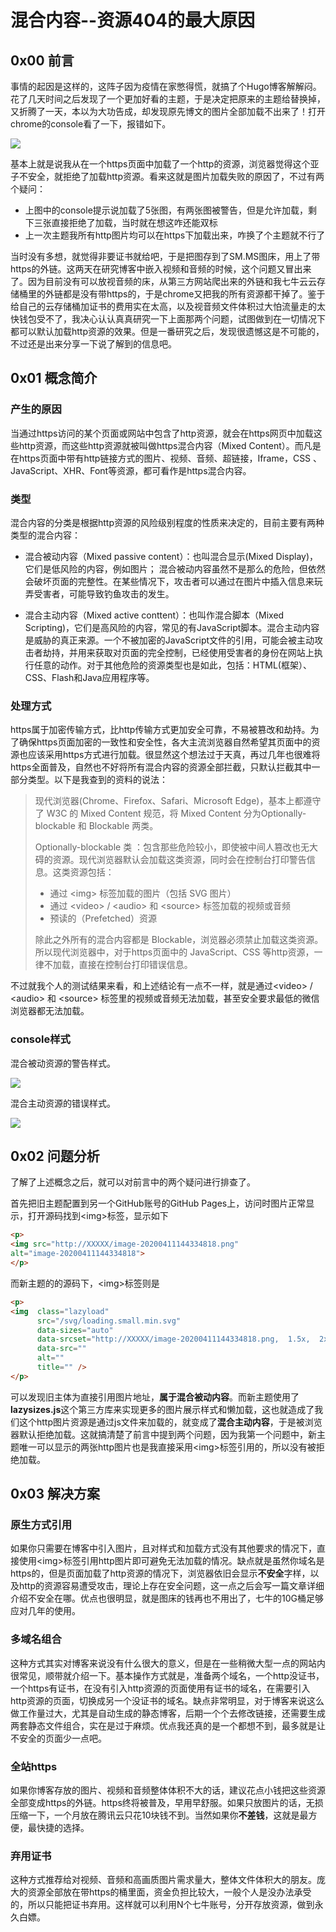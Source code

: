 # 混合内容--资源404的最大原因


## 0x00 前言

事情的起因是这样的，这阵子因为疫情在家憋得慌，就搞了个Hugo博客解解闷。花了几天时间之后发现了一个更加好看的主题，于是决定把原来的主题给替换掉，又折腾了一天，本以为大功告成，却发现原先博文的图片全部加载不出来了！打开chrome的console看了一下，报错如下。

![](https://ptbuff-1301738307.cos.ap-guangzhou.myqcloud.com/2020-04-03-混合内容-1.jpg)

基本上就是说我从在一个https页面中加载了一个http的资源，浏览器觉得这个亚子不安全，就拒绝了加载http资源。看来这就是图片加载失败的原因了，不过有两个疑问：

+ 上图中的console提示说加载了5张图，有两张图被警告，但是允许加载，剩下三张直接拒绝了加载，当时就在想这咋还能双标
+ 上一次主题我所有http图片均可以在https下加载出来，咋换了个主题就不行了

当时没有多想，就觉得非要证书就给吧，于是把图存到了SM.MS图床，用上了带https的外链。这两天在研究博客中嵌入视频和音频的时候，这个问题又冒出来了。因为目前没有可以放视音频的床，从第三方网站爬出来的外链和我七牛云云存储桶里的外链都是没有带https的，于是chrome又把我的所有资源都干掉了。鉴于给自己的云存储桶加证书的费用实在太高，以及视音频文件体积过大怕流量走的太快钱包受不了，我决心认认真真研究一下上面那两个问题，试图做到在一切情况下都可以默认加载http资源的效果。但是一番研究之后，发现很遗憾这是不可能的，不过还是出来分享一下说了解到的信息吧。

## 0x01 概念简介

### 产生的原因

当通过https访问的某个页面或网站中包含了http资源，就会在https网页中加载这些http资源，而这些http资源就被叫做https混合内容（Mixed Content）。而凡是在https页面中带有http链接方式的图片、视频、音频、超链接，Iframe，CSS 、JavaScript、XHR、Font等资源，都可看作是https混合内容。

### 类型

混合内容的分类是根据http资源的风险级别程度的性质来决定的，目前主要有两种类型的混合内容：

+ 混合被动内容（Mixed passive content）：也叫混合显示(Mixed Display)，它们是低风险的内容，例如图片； 混合被动内容虽然不是那么的危险，但依然会破坏页面的完整性。在某些情况下，攻击者可以通过在图片中插入信息来玩弄受害者，可能导致钓鱼攻击的发生。

+ 混合主动内容（Mixed active conttent）：也叫作混合脚本（Mixed Scripting)，它们是高风险的内容，常见的有JavaScript脚本。混合主动内容是威胁的真正来源。一个不被加密的JavaScript文件的引用，可能会被主动攻击者劫持，并用来获取对页面的完全控制，已经使用受害者的身份在网站上执行任意的动作。对于其他危险的资源类型也是如此，包括：HTML(框架）、CSS、Flash和Java应用程序等。

### 处理方式

https属于加密传输方式，比http传输方式更加安全可靠，不易被篡改和劫持。为了确保https页面加密的一致性和安全性，各大主流浏览器自然希望其页面中的资源也应该采用https方式进行加载。很显然这个想法过于天真，再过几年也很难将https全面普及，自然也不好将所有混合内容的资源全部拦截，只默认拦截其中一部分类型。以下是我查到的资料的说法：

>现代浏览器(Chrome、Firefox、Safari、Microsoft Edge)，基本上都遵守了 W3C 的 Mixed Content 规范，将 Mixed Content 分为Optionally-blockable 和 Blockable 两类。
>
>Optionally-blockable 类 ：包含那些危险较小，即使被中间人篡改也无大碍的资源。现代浏览器默认会加载这类资源，同时会在控制台打印警告信息。这类资源包括：
>
>+ 通过 &lt;img&gt; 标签加载的图片（包括 SVG 图片）
>+ 通过 &lt;video&gt; / &lt;audio&gt; 和 &lt;source&gt; 标签加载的视频或音频
>+ 预读的（Prefetched）资源
>
>除此之外所有的混合内容都是 Blockable，浏览器必须禁止加载这类资源。所以现代浏览器中，对于https页面中的 JavaScript、CSS 等http资源，一律不加载，直接在控制台打印错误信息。

不过就我个人的测试结果来看，和上述结论有一点不一样，就是通过&lt;video&gt; / &lt;audio&gt; 和 &lt;source&gt; 标签里的视频或音频无法加载，甚至安全要求最低的微信浏览器都无法加载。

### console样式

混合被动资源的警告样式。

![](https://ptbuff-1301738307.cos.ap-guangzhou.myqcloud.com/2020-04-03-混合内容-2.jpg)

混合主动资源的错误样式。

![](https://ptbuff-1301738307.cos.ap-guangzhou.myqcloud.com/2020-04-03-混合内容-3.jpg)

## 0x02 问题分析

了解了上述概念之后，就可以对前言中的两个疑问进行排查了。

首先把旧主题配置到另一个GitHub账号的GitHub Pages上，访问时图片正常显示，打开源码找到&lt;img&gt;标签，显示如下

```html
<p>
<img src="http://XXXXX/image-20200411144334818.png" 
alt="image-20200411144334818">
</p>
```

而新主题的的源码下，&lt;img&gt;标签则是

```html
<p>
<img  class="lazyload"
      src="/svg/loading.small.min.svg"
      data-sizes="auto"
      data-srcset="http://XXXXX/image-20200411144334818.png,  1.5x,  2x"
      data-src=""
      alt=""
      title="" />
</p>
```

可以发现旧主体为直接引用图片地址，**属于混合被动内容**。而新主题使用了**lazysizes.js**这个第三方库来实现更多的图片展示样式和懒加载，这也就造成了我们这个http图片资源是通过js文件来加载的，就变成了**混合主动内容**，于是被浏览器默认拒绝加载。这就搞清楚了前言中提到两个问题，因为我第一个问题中，新主题唯一可以显示的两张http图片也是我直接采用&lt;img&gt;标签引用的，所以没有被拒绝加载。

## 0x03 解决方案

### 原生方式引用

如果你只需要在博客中引入图片，且对样式和加载方式没有其他要求的情况下，直接使用&lt;img&gt;标签引用http图片即可避免无法加载的情况。缺点就是虽然你域名是https的，但是页面加载了http资源的情况下，浏览器依旧会显示**不安全**字样，以及http的资源容易遭受攻击，理论上存在安全问题，这一点之后会写一篇文章详细介绍不安全在哪。优点也很明显，就是图床的钱再也不用出了，七牛的10G桶足够应对几年的使用。

### 多域名组合

这种方式其实对博客来说没有什么很大的意义，但是在一些稍微大型一点的网站内很常见，顺带就介绍一下。基本操作方式就是，准备两个域名，一个http没证书，一个https有证书，在没有引入http资源的页面使用有证书的域名，在需要引入http资源的页面，切换成另一个没证书的域名。缺点非常明显，对于博客来说这么做工作量过大，尤其是自动生成的静态博客，后期一个个去修改链接，还需要生成两套静态文件组合，实在是过于麻烦。优点我还真的是一个都想不到，最多就是让不安全的页面少一点吧。

### 全站https

如果你博客存放的图片、视频和音频整体体积不大的话，建议花点小钱把这些资源全部变成https的外链。https终将被普及，早用早舒服。如果只放图片的话，无损压缩一下，一个月放在腾讯云只花10块钱不到。当然如果你**不差钱**，这就是最方便，最快捷的选择。

### 弃用证书

这种方式推荐给对视频、音频和高画质图片需求量大，整体文件体积大的朋友。庞大的资源全部放在带https的桶里面，资金负担比较大，一般个人是没办法承受的，所以只能把证书弃用。这样就可以利用N个七牛账号，分开存放资源，做到永久白嫖。
